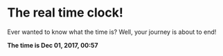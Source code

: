 # The real time clock!

Ever wanted to know what the time is? Well, your journey is about to end!

**The time is Dec 01, 2017, 00:57**